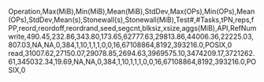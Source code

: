 Operation,Max(MiB),Min(MiB),Mean(MiB),StdDev,Max(OPs),Min(OPs),Mean(OPs),StdDev,Mean(s),Stonewall(s),Stonewall(MiB),Test#,#Tasks,tPN,reps,fPP,reord,reordoff,reordrand,seed,segcnt,blksiz,xsize,aggs(MiB),API,RefNum
write,490.45,232.86,343.80,173.65,62777.63,29813.86,44006.36,22225.03,807.03,NA,NA,0,384,1,10,1,1,1,0,0,16,67108864,8192,393216.0,POSIX,0
read,31007.62,27150.07,29078.85,2694.63,3969575.10,3474209.17,3721262.61,345032.34,19.69,NA,NA,0,384,1,10,1,1,1,0,0,16,67108864,8192,393216.0,POSIX,0
